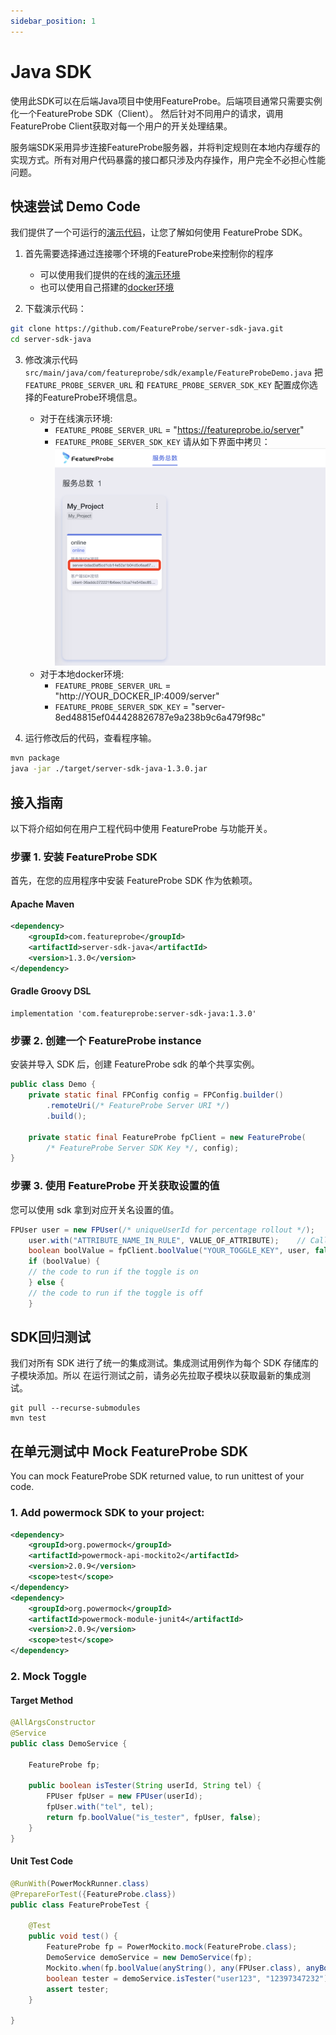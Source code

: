 ```yaml
---
sidebar_position: 1
---
```


# Java SDK

使用此SDK可以在后端Java项目中使用FeatureProbe。后端项目通常只需要实例化一个FeatureProbe SDK（Client）。
然后针对不同用户的请求，调用FeatureProbe Client获取对每一个用户的开关处理结果。

服务端SDK采用异步连接FeatureProbe服务器，并将判定规则在本地内存缓存的实现方式。所有对用户代码暴露的接口都只涉及内存操作，用户完全不必担心性能问题。

## 快速尝试 Demo Code

我们提供了一个可运行的[演示代码](https://gitee.com/featureprobe/server-sdk-java/blob/main/src/main/java/com/featureprobe/sdk/example/FeatureProbeDemo.java)，让您了解如何使用 FeatureProbe SDK。

1. 首先需要选择通过连接哪个环境的FeatureProbe来控制你的程序
    * 可以使用我们提供的在线的[演示环境](https://featureprobe.io/login)
    * 也可以使用自己搭建的[docker环境](https://gitee.com/featureprobe/FeatureProbe#%E5%90%AF%E5%8A%A8featureprobe)

2. 下载演示代码：
```bash
git clone https://github.com/FeatureProbe/server-sdk-java.git
cd server-sdk-java
```

3. 修改演示代码`src/main/java/com/featureprobe/sdk/example/FeatureProbeDemo.java` 把 `FEATURE_PROBE_SERVER_URL` 和
    `FEATURE_PROBE_SERVER_SDK_KEY` 配置成你选择的FeatureProbe环境信息。

    * 对于在线演示环境:
        * `FEATURE_PROBE_SERVER_URL` = "https://featureprobe.io/server"
        * `FEATURE_PROBE_SERVER_SDK_KEY` 请从如下界面中拷贝：
          ![server_sdk_key snapshot](../../../../../../pictures/server_sdk_key_zh.png)
    * 对于本地docker环境:
        * `FEATURE_PROBE_SERVER_URL` = "http://YOUR_DOCKER_IP:4009/server"
        * `FEATURE_PROBE_SERVER_SDK_KEY` = "server-8ed48815ef044428826787e9a238b9c6a479f98c"

4. 运行修改后的代码，查看程序输。

```bash
mvn package
java -jar ./target/server-sdk-java-1.3.0.jar
```

## 接入指南

以下将介绍如何在用户工程代码中使用 FeatureProbe 与功能开关。

### 步骤 1. 安装 FeatureProbe SDK

首先，在您的应用程序中安装 FeatureProbe SDK 作为依赖项。

#### Apache Maven

```xml
<dependency>
    <groupId>com.featureprobe</groupId>
    <artifactId>server-sdk-java</artifactId>
    <version>1.3.0</version>
</dependency>
```

#### Gradle Groovy DSL

```text
implementation 'com.featureprobe:server-sdk-java:1.3.0'
```

### 步骤 2. 创建一个 FeatureProbe instance

安装并导入 SDK 后，创建 FeatureProbe sdk 的单个共享实例。

```java
public class Demo {
    private static final FPConfig config = FPConfig.builder()
        .remoteUri(/* FeatureProbe Server URI */)
        .build();

    private static final FeatureProbe fpClient = new FeatureProbe(
        /* FeatureProbe Server SDK Key */, config);
}
```

### 步骤 3. 使用 FeatureProbe 开关获取设置的值

您可以使用 sdk 拿到对应开关名设置的值。

```java
FPUser user = new FPUser(/* uniqueUserId for percentage rollout */);
    user.with("ATTRIBUTE_NAME_IN_RULE", VALUE_OF_ATTRIBUTE);    // Call with() for each attribute used in Rule.
    boolean boolValue = fpClient.boolValue("YOUR_TOGGLE_KEY", user, false);
    if (boolValue) {
    // the code to run if the toggle is on
    } else {
    // the code to run if the toggle is off
    }
```

## SDK回归测试

我们对所有 SDK 进行了统一的集成测试。集成测试用例作为每个 SDK 存储库的子模块添加。所以
在运行测试之前，请务必先拉取子模块以获取最新的集成测试。

```shell
git pull --recurse-submodules
mvn test
```

## 在单元测试中 Mock FeatureProbe SDK

You can mock FeatureProbe SDK returned value, to run unittest of your code.

### 1. Add powermock SDK to your project:

```xml
<dependency>
    <groupId>org.powermock</groupId>
    <artifactId>powermock-api-mockito2</artifactId>
    <version>2.0.9</version>
    <scope>test</scope>
</dependency>
<dependency>
    <groupId>org.powermock</groupId>
    <artifactId>powermock-module-junit4</artifactId>
    <version>2.0.9</version>
    <scope>test</scope>
</dependency>
```

### 2. Mock Toggle

#### Target Method

```java
@AllArgsConstructor
@Service
public class DemoService {

    FeatureProbe fp;

    public boolean isTester(String userId, String tel) {
        FPUser fpUser = new FPUser(userId);
        fpUser.with("tel", tel);
        return fp.boolValue("is_tester", fpUser, false);
    }
}
```
#### Unit Test Code

```java
@RunWith(PowerMockRunner.class)
@PrepareForTest({FeatureProbe.class})
public class FeatureProbeTest {

    @Test
    public void test() {
        FeatureProbe fp = PowerMockito.mock(FeatureProbe.class);
        DemoService demoService = new DemoService(fp);
        Mockito.when(fp.boolValue(anyString(), any(FPUser.class), anyBoolean())).thenReturn(true);
        boolean tester = demoService.isTester("user123", "12397347232");
        assert tester;
    }

}
```
